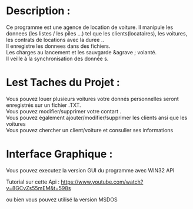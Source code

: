 
Description :
=============

Ce programme est une agence de location de voiture. Il manipule
les donnees (les listes / les piles ...) tel que les clients(locataires), les voitures, les contrats de locations avec la duree ..
<br />Il enregistre les donnees dans des fichiers.
<br />Les charges au lancement et les sauvgarde &agrave
; volant&eacute;.
<br />Il veille &agrave; la synchronisation des donn&eacute;e
s.

Lest Taches du Projet :
=============
Vous pouvez louer plusieurs voitures votre donnés personnelles seront enregistrés sur un fichier .TXT.</br>
Vous pouvez modifier/supprimer votre contart .</br>
Vous pouvez également ajouter/modifier/supprimer les clients ansi que les voitures </br>
Vous pouvez chercher un client/voiture et consuller ses informations </br>


Interface Graphique :
=============

Vous pouvez executez la version GUI du programme avec WIN32 API 

Tutorial sur cette Api : https://www.youtube.com/watch?v=8GCvZs55mEM&t=598s

ou bien vous pouvez utilisé la version MSDOS

